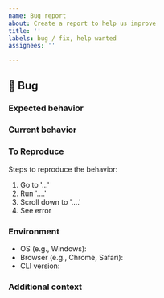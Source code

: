 ```yaml
---
name: Bug report
about: Create a report to help us improve
title: ''
labels: bug / fix, help wanted
assignees: ''

---
```


## 🐛 Bug

<!-- A clear and concise description of what the bug is. -->

### Expected behavior

<!-- A clear and concise description of what you expected to happen. -->

### Current behavior

<!-- A clear and concise description of what actually happen. -->

### To Reproduce

Steps to reproduce the behavior:

1. Go to '...'
2. Run '....'
3. Scroll down to '....'
4. See error

<!-- If you have a code sample, error messages, stack traces, please provide it here as well -->

### Environment

 - OS (e.g., Windows):
 - Browser (e.g., Chrome, Safari):
 - CLI version:

### Additional context

<!-- Add any other context about the problem here. -->
